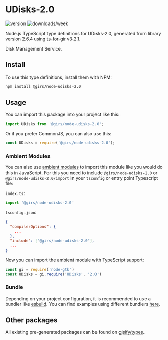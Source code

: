 
# UDisks-2.0

![version](https://img.shields.io/npm/v/@girs/node-udisks-2.0)
![downloads/week](https://img.shields.io/npm/dw/@girs/node-udisks-2.0)


Node.js TypeScript type definitions for UDisks-2.0, generated from library version 2.6.4 using [ts-for-gir](https://github.com/gjsify/ts-for-gir) v3.2.1.

Disk Management Service.

## Install

To use this type definitions, install them with NPM:
```bash
npm install @girs/node-udisks-2.0
```

## Usage

You can import this package into your project like this:
```ts
import UDisks from '@girs/node-udisks-2.0';
```

Or if you prefer CommonJS, you can also use this:
```ts
const UDisks = require('@girs/node-udisks-2.0');
```

### Ambient Modules

You can also use [ambient modules](https://github.com/gjsify/ts-for-gir/tree/main/packages/cli#ambient-modules) to import this module like you would do this in JavaScript.
For this you need to include `@girs/node-udisks-2.0` or `@girs/node-udisks-2.0/import` in your `tsconfig` or entry point Typescript file:

`index.ts`:
```ts
import '@girs/node-udisks-2.0'
```

`tsconfig.json`:
```json
{
  "compilerOptions": {
    ...
  },
  "include": ["@girs/node-udisks-2.0"],
  ...
}
```

Now you can import the ambient module with TypeScript support: 

```ts
const gi = require('node-gtk')
const UDisks = gi.require('UDisks', '2.0')
```


### Bundle

Depending on your project configuration, it is recommended to use a bundler like [esbuild](https://esbuild.github.io/). You can find examples using different bundlers [here](https://github.com/gjsify/ts-for-gir/tree/main/examples).

## Other packages

All existing pre-generated packages can be found on [gjsify/types](https://github.com/gjsify/types).


